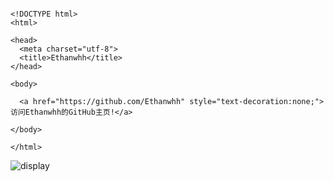 ```

<!DOCTYPE html>
<html>

<head>
  <meta charset="utf-8">
  <title>Ethanwhh</title>
</head>

<body>

  <a href="https://github.com/Ethanwhh" style="text-decoration:none;">访问Ethanwhh的GitHub主页!</a>

</body>

</html>

```

![display](../../imgs/html/05_08.jpg)
